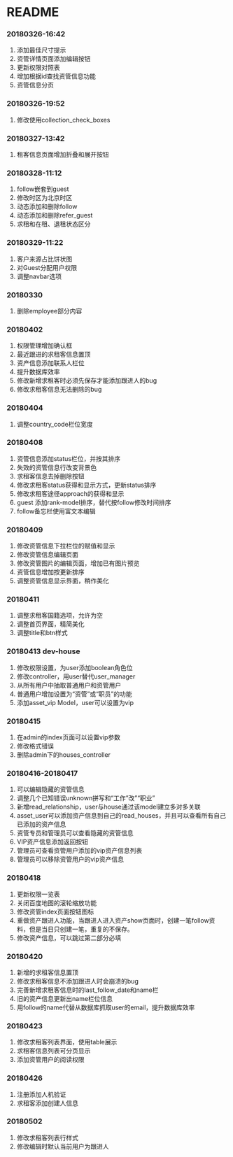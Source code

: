 # README

### 20180326-16:42
1. 添加最佳尺寸提示
2. 资管详情页面添加编辑按钮
3. 更新权限对照表
4. 增加根据id查找资管信息功能
5. 资管信息分页

### 20180326-19:52
1. 修改使用collection_check_boxes

### 20180327-13:42

1. 租客信息页面增加折叠和展开按钮

### 20180328-11:12
1. follow嵌套到guest
2. 修改时区为北京时区
3. 动态添加和删除follow
4. 动态添加和删除refer_guest
5. 求租和在租、退租状态区分

### 20180329-11:22

1. 客户来源占比饼状图
2. 对Guest分配用户权限
3. 调整navbar选项

### 20180330

1. 删除employee部分内容

### 20180402

1. 权限管理增加确认框
2. 最近跟进的求租客信息置顶
3. 资产信息添加联系人栏位
4. 提升数据库效率
5. 修改新增求租客时必须先保存才能添加跟进人的bug
6. 修改求租客信息无法删除的bug
### 20180404
1. 调整country_code栏位宽度

### 20180408
1. 资管信息添加status栏位，并按其排序
2. 失效的资管信息行改变背景色
3. 求租客信息去掉删除按钮
4. 修改求租客status获得和显示方式，更新status排序
5. 修改求租客途径approach的获得和显示
6. guest 添加rank-model排序，替代按follow修改时间排序
7. follow备忘栏使用富文本编辑

### 20180409
1. 修改资管信息下拉栏位的赋值和显示
2. 修改资管信息编辑页面
3. 修改资管图片的编辑页面，增加已有图片预览
4. 资管信息增加按更新排序
5. 调整资管信息显示界面，稍作美化

### 20180411
1. 调整求租客国籍选项，允许为空
2. 调整首页界面，精简美化
3. 调整title和btn样式

### 20180413 dev-house
1. 修改权限设置，为user添加boolean角色位
2. 修改controller，用user替代user_manager
3. 从所有用户中抽取普通用户和资管用户
4. 普通用户增加设置为“资管”或“职员”的功能
5. 添加asset_vip Model，user可以设置为vip

### 20180415
1. 在admin的index页面可以设置vip参数
2. 修改格式错误
3. 删除admin下的houses_controller

### 20180416-20180417
1. 可以编辑隐藏的资管信息
2. 调整几个已知错误unknown拼写和“工作”改”“职业”
3. 新增read_relationship，user与house通过该model建立多对多关联
4. asset_user可以添加资产信息到自己的read_houses，并且可以查看所有自己已添加的资产信息
5. 资管专员和管理员可以查看隐藏的资管信息
6. VIP资产信息添加返回按钮
7. 管理员可查看资管用户添加的vip资产信息列表
8. 管理员可以移除资管用户的vip资产信息

### 20180418
1. 更新权限一览表
2. 关闭百度地图的滚轮缩放功能
3. 修改资管index页面按钮图标
4. 重做资产跟进人功能，当跟进人进入资产show页面时，创建一笔follow资料，但是当日只创建一笔，重复的不保存。
5. 修改资产信息，可以跳过第二部分必填

### 20180420
1. 新增的求租客信息置顶
2. 修改求租客信息不添加跟进人时会崩溃的bug
3. 完善新增求租客信息时的last_follow_date和name栏
4. 旧的资产信息更新出name栏位信息
5. 用follow的name代替从数据库抓取user的email，提升数据库效率

### 20180423
1. 修改求租客列表界面，使用table展示
2. 求租客信息列表可分页显示
3. 添加资管用户的阅读权限

### 20180426
1. 注册添加人机验证
2. 求租客添加创建人信息

### 20180502
1. 修改求租客列表行样式
2. 修改编辑时默认当前用户为跟进人
